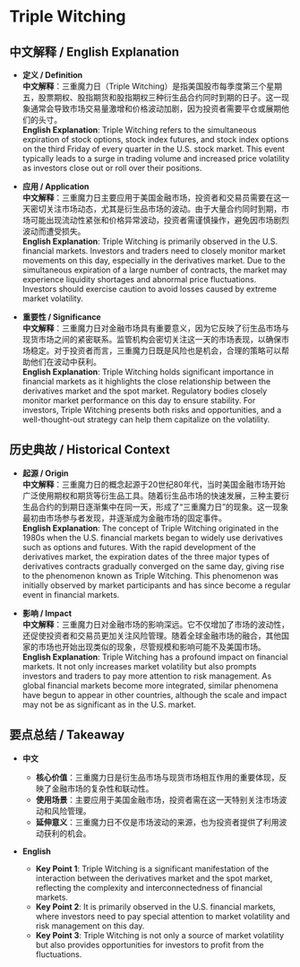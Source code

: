 # Triple Witching

## 中文解释 / English Explanation

* **定义 / Definition**  
  **中文解释**：三重魔力日（Triple Witching）是指美国股市每季度第三个星期五，股票期权、股指期货和股指期权三种衍生品合约同时到期的日子。这一现象通常会导致市场交易量激增和价格波动加剧，因为投资者需要平仓或展期他们的头寸。  
  **English Explanation**: Triple Witching refers to the simultaneous expiration of stock options, stock index futures, and stock index options on the third Friday of every quarter in the U.S. stock market. This event typically leads to a surge in trading volume and increased price volatility as investors close out or roll over their positions.

* **应用 / Application**  
  **中文解释**：三重魔力日主要应用于美国金融市场，投资者和交易员需要在这一天密切关注市场动态，尤其是衍生品市场的波动。由于大量合约同时到期，市场可能出现流动性紧张和价格异常波动，投资者需谨慎操作，避免因市场剧烈波动而遭受损失。  
  **English Explanation**: Triple Witching is primarily observed in the U.S. financial markets. Investors and traders need to closely monitor market movements on this day, especially in the derivatives market. Due to the simultaneous expiration of a large number of contracts, the market may experience liquidity shortages and abnormal price fluctuations. Investors should exercise caution to avoid losses caused by extreme market volatility.

* **重要性 / Significance**  
  **中文解释**：三重魔力日对金融市场具有重要意义，因为它反映了衍生品市场与现货市场之间的紧密联系。监管机构会密切关注这一天的市场表现，以确保市场稳定。对于投资者而言，三重魔力日既是风险也是机会，合理的策略可以帮助他们在波动中获利。  
  **English Explanation**: Triple Witching holds significant importance in financial markets as it highlights the close relationship between the derivatives market and the spot market. Regulatory bodies closely monitor market performance on this day to ensure stability. For investors, Triple Witching presents both risks and opportunities, and a well-thought-out strategy can help them capitalize on the volatility.

## 历史典故 / Historical Context

* **起源 / Origin**  
  **中文解释**：三重魔力日的概念起源于20世纪80年代，当时美国金融市场开始广泛使用期权和期货等衍生品工具。随着衍生品市场的快速发展，三种主要衍生品合约的到期日逐渐集中在同一天，形成了“三重魔力日”的现象。这一现象最初由市场参与者发现，并逐渐成为金融市场的固定事件。  
  **English Explanation**: The concept of Triple Witching originated in the 1980s when the U.S. financial markets began to widely use derivatives such as options and futures. With the rapid development of the derivatives market, the expiration dates of the three major types of derivatives contracts gradually converged on the same day, giving rise to the phenomenon known as Triple Witching. This phenomenon was initially observed by market participants and has since become a regular event in financial markets.

* **影响 / Impact**  
  **中文解释**：三重魔力日对金融市场的影响深远。它不仅增加了市场的波动性，还促使投资者和交易员更加关注风险管理。随着全球金融市场的融合，其他国家的市场也开始出现类似的现象，尽管规模和影响可能不及美国市场。  
  **English Explanation**: Triple Witching has a profound impact on financial markets. It not only increases market volatility but also prompts investors and traders to pay more attention to risk management. As global financial markets become more integrated, similar phenomena have begun to appear in other countries, although the scale and impact may not be as significant as in the U.S. market.

## 要点总结 / Takeaway

* **中文**  
  - **核心价值**：三重魔力日是衍生品市场与现货市场相互作用的重要体现，反映了金融市场的复杂性和联动性。  
  - **使用场景**：主要应用于美国金融市场，投资者需在这一天特别关注市场波动和风险管理。  
  - **延伸意义**：三重魔力日不仅是市场波动的来源，也为投资者提供了利用波动获利的机会。

* **English**  
  - **Key Point 1**: Triple Witching is a significant manifestation of the interaction between the derivatives market and the spot market, reflecting the complexity and interconnectedness of financial markets.  
  - **Key Point 2**: It is primarily observed in the U.S. financial markets, where investors need to pay special attention to market volatility and risk management on this day.  
  - **Key Point 3**: Triple Witching is not only a source of market volatility but also provides opportunities for investors to profit from the fluctuations.